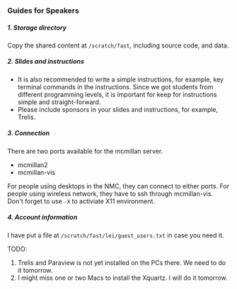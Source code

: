 ### Guides for Speakers

##### 1. Storage directory

Copy the shared content at `/scratch/fast`, including source code, and data.

##### 2. Slides and instructions

  * It is also recommended to write a simple instructions, for example, key terminal commands in the instructions. Since we got students from different programming levels, it is important for keep for instructions simple and straight-forward.
  * Please include sponsors in your slides and instructions, for example, Trelis.

##### 3. Connection
There are two ports available for the mcmillan server.
  * mcmillan2
  * mcmillan-vis

For people using desktops in the NMC, they can connect to either ports. For people using wireless network, they have to ssh through mcmillan-vis. Don't forget to use `-X` to activiate X11 environment.

##### 4. Account information
I have put a file at `/scratch/fast/lei/guest_users.txt` in case you need it.

TODO:
1. Trelis and Paraview is not yet installed on the PCs there. We need to do it tomorrow.
2. I might miss one or two Macs to install the Xquartz. I will do it tomorrow.
